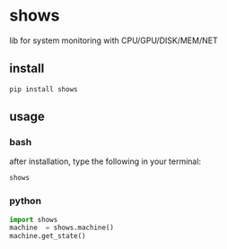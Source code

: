 # shows
lib for system monitoring with CPU/GPU/DISK/MEM/NET

## install
`pip install shows`

## usage
### bash
after installation, type the following in your terminal:
```bash
shows
```

### python
```python
import shows
machine  = shows.machine()
machine.get_state()
```
